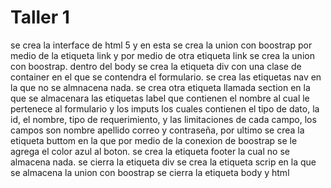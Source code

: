 # Taller 1
se crea la interface de html 5 y en esta se crea la union con boostrap por medio de la etiqueta link y por medio de otra etiqueta link se crea la union con boostrap.
dentro del body se crea la etiqueta div con una clase de container en el que se contendra el formulario.
se crea las etiquetas nav en la que no se almnacena nada.
se crea otra etiqueta llamada section en la que se almacenara las etiquetas label que contienen el nombre al cual le pertenece al formulario y los imputs los cuales contienen el tipo de dato, la id, el nombre, tipo de requerimiento, y las limitaciones de cada campo, los campos son nombre apellido correo y contraseña, por ultimo se crea la etiqueta buttom en la que por medio de la conexion de boostrap se le agrega el color azul al boton.
se crea la etiqueta footer la cual no se almacena nada.
se cierra la etiqueta div
se crea la etiqueta scrip en la que se almacena la union con boostrap
se cierra la etiqueta body y html
